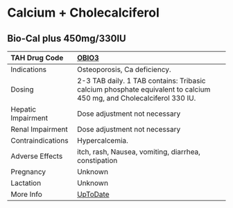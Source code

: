 # Calcium + Cholecalciferol

## Bio-Cal plus 450mg/330IU

| TAH Drug Code      | [OBIO3](https://www.tahsda.org.tw/drugs/hissearch.php?drug_code=OBIO3)                                              |
|:-------------------|:--------------------------------------------------------------------------------------------------------------------|
| Indications        | Osteoporosis, Ca deficiency.                                                                                        |
| Dosing             | 2-3 TAB daily. 1 TAB contains: Tribasic calcium phosphate equivalent to calcium 450 mg, and Cholecalciferol 330 IU. |
| Hepatic Impairment | Dose adjustment not necessary                                                                                       |
| Renal Impairment   | Dose adjustment not necessary                                                                                       |
| Contraindications  | Hypercalcemia.                                                                                                      |
| Adverse Effects    | itch, rash, Nausea, vomiting, diarrhea, constipation                                                                |
| Pregnancy          | Unknown                                                                                                             |
| Lactation          | Unknown                                                                                                             |
| More Info          | [UpToDate](https://www.uptodate.com/contents/calcium-and-cholecalciferol-drug-information)                          |

